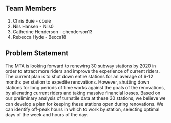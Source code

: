 ## **Team Members**  
  
1. Chris Buie - cbuie  
2. Nils Hansen - Nils0  
3. Catherine Henderson - chenderson13  
4. Rebecca Hyde - Becca18  
  
## **Problem Statement**  
  
The MTA is looking forward to renewing 30 subway stations by 2020 in order to attract more riders and improve the experience of current riders. The current plan is to shut down entire stations for an average of 6-12 months per station to expedite renovations. However, shutting down stations for long periods of time works against the goals of the renovations, by alienating current riders and taking massive financial losses. Based on our preliminary analysis of turnstile data at these 30 stations, we believe we can develop a plan for keeping these stations open during renovations. We can identify off-peak hours in which to work by station, selecting optimal days of the week and hours of the day. 
